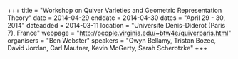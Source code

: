 +++
title = "Workshop on Quiver Varieties and Geometric Representation Theory"
date = 2014-04-29
enddate = 2014-04-30
dates = "April 29 - 30, 2014"
dateadded = 2014-03-11
location = "Université Denis-Diderot (Paris 7), France"
webpage = "http://people.virginia.edu/~btw4e/quiverparis.html"
organisers = "Ben Webster"
speakers = "Gwyn Bellamy, Tristan Bozec, David Jordan, Carl Mautner, Kevin McGerty, Sarah Scherotzke"
+++
